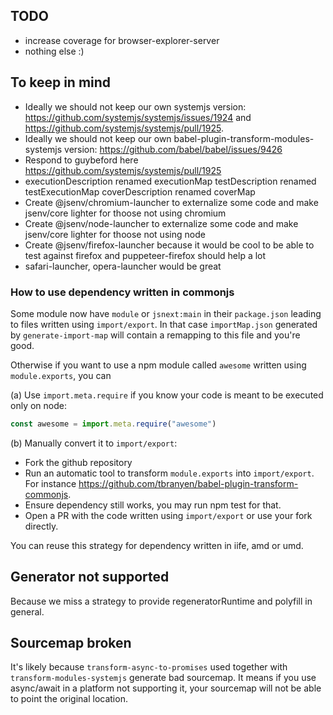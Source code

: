 ## TODO

- increase coverage for browser-explorer-server
- nothing else :)

## To keep in mind

- Ideally we should not keep our own systemjs version:
  https://github.com/systemjs/systemjs/issues/1924 and https://github.com/systemjs/systemjs/pull/1925.
- Ideally we should not keep our own babel-plugin-transform-modules-systemjs version: https://github.com/babel/babel/issues/9426
- Respond to guybeford here https://github.com/systemjs/systemjs/pull/1925
- executionDescription renamed executionMap
  testDescription renamed testExecutionMap
  coverDescription renamed coverMap
- Create @jsenv/chromium-launcher to externalize some code and make
  jsenv/core lighter for thoose not using chromium
- Create @jsenv/node-launcher to externalize some code and make
  jsenv/core lighter for thoose not using node
- Create @jsenv/firefox-launcher because it would be cool
  to be able to test against firefox and puppeteer-firefox should help a lot
- safari-launcher, opera-launcher would be great

### How to use dependency written in commonjs

Some module now have `module` or `jsnext:main` in their `package.json` leading to files written using `import/export`. In that case `importMap.json` generated by `generate-import-map` will contain a remapping to this file and you're good.

Otherwise if you want to use a npm module called `awesome` written using `module.exports`, you can

(a) Use `import.meta.require` if you know your code is meant to be executed only on node:

```js
const awesome = import.meta.require("awesome")
```

(b) Manually convert it to `import/export`:

- Fork the github repository
- Run an automatic tool to transform `module.exports` into `import/export`. For instance https://github.com/tbranyen/babel-plugin-transform-commonjs.
- Ensure dependency still works, you may run npm test for that.
- Open a PR with the code written using `import/export` or use your fork directly.

You can reuse this strategy for dependency written in iife, amd or umd.

## Generator not supported

Because we miss a strategy to provide regeneratorRuntime and polyfill in general.

## Sourcemap broken

It's likely because `transform-async-to-promises` used together with `transform-modules-systemjs` generate bad sourcemap.
It means if you use async/await in a platform not supporting it, your sourcemap will not be able to point the original location.
